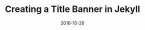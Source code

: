 ---
layout: none
title:  "Creating a Title Banner in Jekyll"
date:   2016-10-26
categories: jekyll front-end external
excerpt: "One of the most popular front-end patterns I’ve seen is what I call the “Title Banner.” This is a quick tutorial on making one for a Jekyll site."

featured-img: /img/posts/newhaven-io/bg.jpg

external_url: http://newhaven.io/blog/creating-featured-image-banner-jekyll/
---